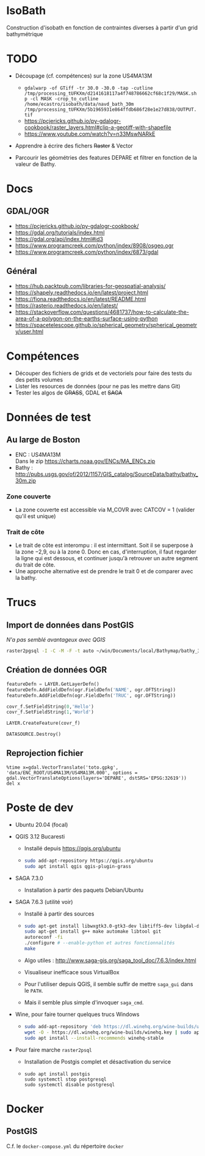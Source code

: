 IsoBath
=======

Construction d'isobath en fonction de contraintes diverses à partir d'un grid bathymétrique

# TODO

* Découpage (cf. compétences) sur la zone US4MA13M
  * `gdalwarp -of GTiff -tr 30.0 -30.0 -tap -cutline /tmp/processing_tUFKXm/d2141618117a4f748786662cf68c1f29/MASK.shp -cl MASK -crop_to_cutline /home/ecastro/isobath/data/navd_bath_30m /tmp/processing_tUFKXm/5b1965931e864ffdb686f28e1e27d838/OUTPUT.tif`
  * https://pcjericks.github.io/py-gdalogr-cookbook/raster_layers.html#clip-a-geotiff-with-shapefile
  * https://www.youtube.com/watch?v=n33MswNARkE

* Apprendre à écrire des fichers ~~Raster~~ & Vector

* Parcourir les géométries des features DEPARE et filtrer en fonction de la valeur de Bathy.

# Docs

## GDAL/OGR
* https://pcjericks.github.io/py-gdalogr-cookbook/
* https://gdal.org/tutorials/index.html
* https://gdal.org/api/index.html#id3
* https://www.programcreek.com/python/index/8908/osgeo.ogr
* https://www.programcreek.com/python/index/6873/gdal

## Général
* https://hub.packtpub.com/libraries-for-geospatial-analysis/
* https://shapely.readthedocs.io/en/latest/project.html
* https://fiona.readthedocs.io/en/latest/README.html
* https://rasterio.readthedocs.io/en/latest/
* https://stackoverflow.com/questions/4681737/how-to-calculate-the-area-of-a-polygon-on-the-earths-surface-using-python
* https://spacetelescope.github.io/spherical_geometry/spherical_geometry/user.html

# Compétences

* Découper des fichiers de grids et de vectoriels pour faire des tests du des petits volumes
* Lister les resources de données (pour ne pas les mettre dans Git)
* Tester les algos de ~~GRASS~~, GDAL et ~~SAGA~~

# Données de test

## Au large de Boston

* ENC : US4MA13M   
  Dans le zip https://charts.noaa.gov/ENCs/MA_ENCs.zip
* Bathy : http://pubs.usgs.gov/of/2012/1157/GIS_catalog/SourceData/bathy/bathy_30m.zip

### Zone couverte
* La zone couverte est accessible via M_COVR avec CATCOV = 1 (valider qu'il est unique)

### Trait de côte
* Le trait de côte est interompu : il est intermittant. Soit il se superpose à la zone −2,9, ou à la zone 0. Donc en cas, d'interruption, il faut regarder la ligne qui est dessous, et continuer jusqu'à retrouver un autre segment du trait de côte. 
* Une approche alternative est de prendre le trait 0 et de comparer avec la bathy.

# Trucs

## Import de données dans PostGIS
_N'a pas semblé avantageux avec QGIS_
```bash
raster2pgsql -I -C -M -F -t auto ~/win/Documents/local/Bathymap/bathy_30m/navd_bath_30m/w001001.adf | psql -U admin -d gis -h localhost
```

## Création de données OGR

```python
featureDefn = LAYER.GetLayerDefn()
featureDefn.AddFieldDefn(ogr.FieldDefn('NAME', ogr.OFTString))
featureDefn.AddFieldDefn(ogr.FieldDefn('TRUC', ogr.OFTString))

covr_f.SetFieldString(0,'Hello')
covr_f.SetFieldString(1,'World')

LAYER.CreateFeature(covr_f)

DATASOURCE.Destroy()
```

## Reprojection fichier

```
%time x=gdal.VectorTranslate('toto.gpkg', 'data/ENC_ROOT/US4MA13M/US4MA13M.000', options = gdal.VectorTranslateOptions(layers='DEPARE', dstSRS='EPSG:32619'))
del x
```

# Poste de dev

* Ubuntu 20.04 (focal)
* QGIS 3.12 Bucaresti
  * Installé depuis https://qgis.org/ubuntu
  * ```bash
    sudo add-apt-repository https://qgis.org/ubuntu
    sudo apt install qgis qgis-plugin-grass
    ```

 * SAGA 7.3.0
   * Installation à partir des paquets Debian/Ubuntu
 * SAGA 7.6.3 (utilité voir)
   * Installé à partir des sources
   * ```bash
     sudo apt-get install libwxgtk3.0-gtk3-dev libtiff5-dev libgdal-dev libproj-dev libexpat-dev wx-common libogdi-dev unixodbc-dev 
     sudo apt-get install g++ make automake libtool git
     autoreconf -fi
     ./configure # --enable-python et autres fonctionnalités
     make
     ```
   * Algo utiles : http://www.saga-gis.org/saga_tool_doc/7.6.3/index.html
   * Visualiseur inefficace sous VirtualBox

   * Pour l'utiliser depuis QGIS, il semble suffir de mettre `saga_gui` dans le `PATH`.
   * Mais il semble plus simple d'invoquer `saga_cmd`.

 * Wine, pour faire tourner quelques trucs Windows
   * ```bash
     sudo add-apt-repository 'deb https://dl.winehq.org/wine-builds/ubuntu/ focal main'
     wget -O - https://dl.winehq.org/wine-builds/winehq.key | sudo apt-key  add -
     sudo apt install --install-recommends winehq-stable

 * Pour faire marche `raster2psql`
   * Installation de Postgis complet et désactivation du service
   * ```
     sudo apt install postgis
     sudo systemctl stop postgresql
     sudo systemctl disable postgresql
     ``` 
# Docker

## PostGIS

C.f. le `docker-compose.yml` du répertoire `docker` 